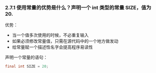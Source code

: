 ### 2.7.1 使用常量的优势是什么？声明一个 int 类型的常量 SIZE，值为 20.

优势：

* 当一个值多次使用的时候，不必重复输入
* 如果必须修改常量值，只需在源代码中的一个地方做发动
* 给常量赋一个描述性名字会提高程序易读性

声明一个常量的语句：

```java
final int SIZE = 20;
```
